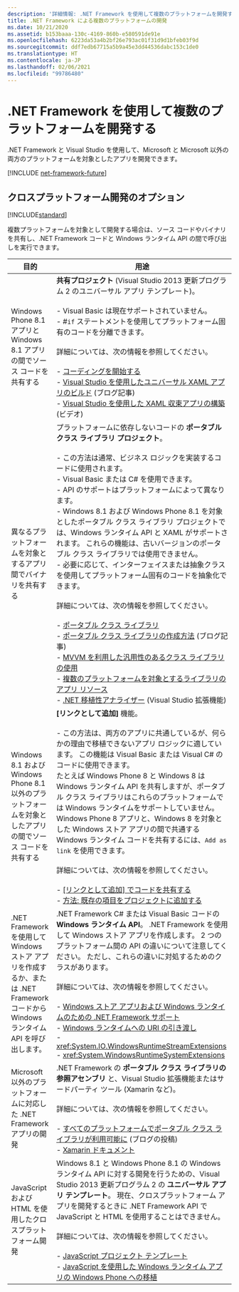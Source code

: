 ```yaml
---
description: '詳細情報: .NET Framework を使用して複数のプラットフォームを開発する'
title: .NET Framework による複数のプラットフォームの開発
ms.date: 10/21/2020
ms.assetid: b153baaa-130c-4169-860b-e580591de91e
ms.openlocfilehash: 6223da53a4b2bf26e793ac01f31d9d1bfeb03f9d
ms.sourcegitcommit: ddf7edb67715a5b9a45e3dd44536dabc153c1de0
ms.translationtype: HT
ms.contentlocale: ja-JP
ms.lasthandoff: 02/06/2021
ms.locfileid: "99786480"
---
```

# <a name="develop-for-multiple-platforms-with-net-framework"></a>.NET Framework を使用して複数のプラットフォームを開発する

.NET Framework と Visual Studio を使用して、Microsoft と Microsoft 以外の両方のプラットフォームを対象としたアプリを開発できます。

[!INCLUDE [net-framework-future](../../../includes/net-framework-future.md)]

## <a name="options-for-cross-platform-development"></a>クロスプラットフォーム開発のオプション

[!INCLUDE[standard](../../../includes/pcl-to-standard.md)]

複数プラットフォームを対象として開発する場合は、ソース コードやバイナリを共有し、.NET Framework コードと Windows ランタイム API の間で呼び出しを実行できます。

|目的|用途|
|-----------------------|------------|
|Windows Phone 8.1 アプリと Windows 8.1 アプリの間でソース コードを共有する|**共有プロジェクト** (Visual Studio 2013 更新プログラム 2 のユニバーサル アプリ テンプレート)。<br /><br /> -  Visual Basic は現在サポートされていません。<br />-  #`if` ステートメントを使用してプラットフォーム固有のコードを分離できます。<br /><br /> 詳細については、次の情報を参照してください。<br /><br /> -   [コーディングを開始する](/windows/uwp/get-started/create-uwp-apps)<br />-   [Visual Studio を使用したユニバーサル XAML アプリのビルド](https://devblogs.microsoft.com/visualstudio/using-visual-studio-to-build-universal-xaml-apps/) (ブログ記事)<br />-   [Visual Studio を使用した XAML 収束アプリの構築](https://channel9.msdn.com/Events/Build/2014/3-591) (ビデオ)|
|異なるプラットフォームを対象とするアプリ間でバイナリを共有する|プラットフォームに依存しないコードの **ポータブル クラス ライブラリ プロジェクト**。<br /><br /> -  この方法は通常、ビジネス ロジックを実装するコードに使用されます。<br />-  Visual Basic または C# を使用できます。<br />-  API のサポートはプラットフォームによって異なります。<br />-  Windows 8.1 および Windows Phone 8.1 を対象としたポータブル クラス ライブラリ プロジェクトでは、Windows ランタイム API と XAML がサポートされます。 これらの機能は、古いバージョンのポータブル クラス ライブラリでは使用できません。<br />-  必要に応じて、インターフェイスまたは抽象クラスを使用してプラットフォーム固有のコードを抽象化できます。<br /><br /> 詳細については、次の情報を参照してください。<br /><br /> -   [ポータブル クラス ライブラリ](portable-class-library.md)<br />-   [ポータブル クラス ライブラリの作成方法](/archive/blogs/dsplaisted/how-to-make-portable-class-libraries-work-for-you) (ブログ記事)<br />-   [MVVM を利用した汎用性のあるクラス ライブラリの使用](using-portable-class-library-with-model-view-view-model.md) <br />-   [複数のプラットフォームを対象とするライブラリのアプリ リソース](app-resources-for-libraries-that-target-multiple-platforms.md) <br />-   [.NET 移植性アナライザー](https://marketplace.visualstudio.com/items?itemName=ConnieYau.NETPortabilityAnalyzer) (Visual Studio 拡張機能)|
|Windows 8.1 および Windows Phone 8.1 以外のプラットフォームを対象としたアプリの間でソース コードを共有する|**[リンクとして追加]** 機能。<br /><br /> -  この方法は、両方のアプリに共通しているが、何らかの理由で移植できないアプリ ロジックに適しています。 この機能は Visual Basic または Visual C# のコードに使用できます。<br />     たとえば Windows Phone 8 と Windows 8 は Windows ランタイム API を共有しますが、ポータブル クラス ライブラリはこれらのプラットフォームでは Windows ランタイムをサポートしていません。 Windows Phone 8 アプリと、Windows 8 を対象とした Windows ストア アプリの間で共通する Windows ランタイム コードを共有するには、`Add as link` を使用できます。<br /><br /> 詳細については、次の情報を参照してください。<br /><br /> -   [[リンクとして追加] でコードを共有する](/previous-versions/windows/apps/jj714082(v=vs.105))<br />-   [方法: 既存の項目をプロジェクトに追加する](/previous-versions/visualstudio/visual-studio-2010/9f4t9t92(v=vs.100))|
|.NET Framework を使用して Windows ストア アプリを作成するか、または .NET Framework コードから Windows ランタイム API を呼び出します。|.NET Framework C# または Visual Basic コードの **Windows ランタイム API**。 .NET Framework を使用して Windows ストア アプリを作成します。 2 つのプラットフォーム間の API の違いについて注意してください。 ただし、これらの違いに対処するためのクラスがあります。<br /><br /> 詳細については、次の情報を参照してください。<br /><br /> -   [Windows ストア アプリおよび Windows ランタイムのための .NET Framework サポート](support-for-windows-store-apps-and-windows-runtime.md) <br />-   [Windows ランタイムへの URI の引き渡し](passing-a-uri-to-the-windows-runtime.md) <br />-   <xref:System.IO.WindowsRuntimeStreamExtensions><br />-    <xref:System.WindowsRuntimeSystemExtensions>|
|Microsoft 以外のプラットフォームに対応した .NET Framework アプリの開発|.NET Framework の **ポータブル クラス ライブラリの参照アセンブリ** と、Visual Studio 拡張機能またはサードパーティ ツール (Xamarin など)。<br /><br /> 詳細については、次の情報を参照してください。<br /><br /> -   [すべてのプラットフォームでポータブル クラス ライブラリが利用可能に](https://devblogs.microsoft.com/dotnet/portable-class-library-pcl-now-available-on-all-platforms/) (ブログの投稿)<br />-   [Xamarin ドキュメント](/xamarin)|
|JavaScript および HTML を使用したクロスプラットフォーム開発|Windows 8.1 と Windows Phone 8.1 の Windows ランタイム API に対する開発を行うための、Visual Studio 2013 更新プログラム 2 の **ユニバーサル アプリ テンプレート**。 現在、クロスプラットフォーム アプリを開発するときに .NET Framework API で JavaScript と HTML を使用することはできません。<br /><br /> 詳細については、次の情報を参照してください。<br /><br /> -   [JavaScript プロジェクト テンプレート](/previous-versions/windows/apps/hh758331(v=win.10))<br />-   [JavaScript を使用した Windows ランタイム アプリの Windows Phone への移植](/previous-versions/windows/apps/dn636144(v=win.10))|

